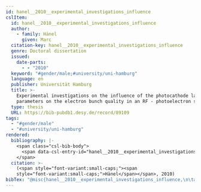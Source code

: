 ```yaml
---
id: hanel__2010__experimental_investigations_influence
cslItem:
  id: hanel__2010__experimental_investigations_influence
  author:
    - family: Hänel
      given: Marc
  citation-key: hanel__2010__experimental_investigations_influence
  genre: Doctoral dissertation
  issued:
    date-parts:
      - - "2010"
  keyword: "#gender/male;#university/uni-hamburg"
  language: en
  publisher: Universität Hamburg
  title: >-
    Experimental investigations on the influence of the photocathode laser pulse
    parameters on the electron bunch quality in an RF - photoelectron source
  type: thesis
  URL: https://bib-pubdb1.desy.de/record/89109
tags:
  - "#gender/male"
  - "#university/uni-hamburg"
rendered:
  bibliography: |-
    <span class="csl-bib-body">
      <span data-csl-entry-id="hanel__2010__experimental_investigations_influence" class="csl-entry"><span class='author-bib'>Hänel</span>. <span class='date-bib'>(2010)</span>. <span class='title'><i><b><span style="font-style:normal;">Experimental investigations on the influence of the photocathode laser pulse parameters on the electron bunch quality in an RF - photoelectron source</span></b></i></span> [Doctoral dissertation, Universität Hamburg]. <span class='URL'><a href='https://bib-pubdb1.desy.de/record/89109'>LINK</a></span></span>
    </span>
  citation: >-
    (<span style="font-variant:small-caps;"><span
    style="font-variant:small-caps;">Hänel</span></span>, 2010)
bibTex: "@misc{hanel__2010__experimental_investigations_influence,\n\tauthor = {H{\\\" a}nel, Marc},\n\tyear = {2010},\n\tschool = {Universit{\\\" a}t Hamburg},\n\ttitle = {Experimental investigations on the influence of the photocathode laser pulse parameters on the electron bunch quality in an {RF} - photoelectron source},\n\ttype = {Doctoral dissertation},\n\turl = {https://bib-pubdb1.desy.de/record/89109},\n}\n\n"
---
```

